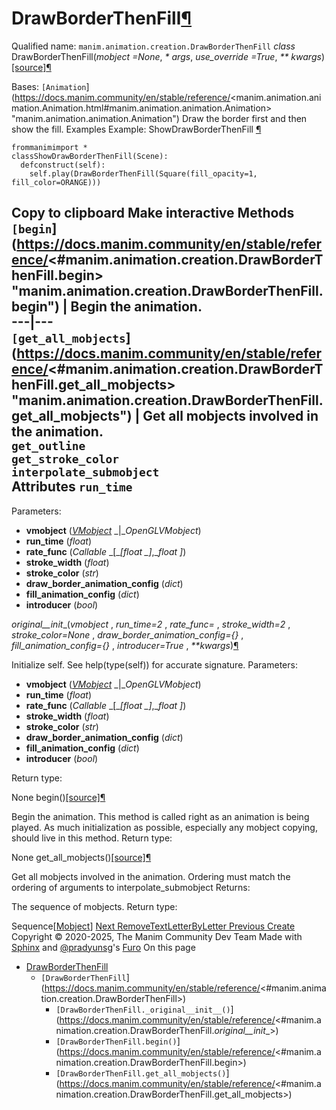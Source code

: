 # DrawBorderThenFill[¶](https://docs.manim.community/en/stable/reference/<#drawborderthenfill> "Link to this heading")
Qualified name: `manim.animation.creation.DrawBorderThenFill`
_class_ DrawBorderThenFill(_mobject =None_, _* args_, _use_override =True_, _** kwargs_)[[source]](https://docs.manim.community/en/stable/reference/<../_modules/manim/animation/creation.html#DrawBorderThenFill>)[¶](https://docs.manim.community/en/stable/reference/<#manim.animation.creation.DrawBorderThenFill> "Link to this definition")
    
Bases: `[Animation`](https://docs.manim.community/en/stable/reference/<manim.animation.animation.Animation.html#manim.animation.animation.Animation> "manim.animation.animation.Animation")
Draw the border first and then show the fill.
Examples
Example: ShowDrawBorderThenFill [¶](https://docs.manim.community/en/stable/reference/<#showdrawborderthenfill>)
```
frommanimimport *
classShowDrawBorderThenFill(Scene):
  defconstruct(self):
    self.play(DrawBorderThenFill(Square(fill_opacity=1, fill_color=ORANGE)))

```
Copy to clipboard
Make interactive
Methods
`[begin`](https://docs.manim.community/en/stable/reference/<#manim.animation.creation.DrawBorderThenFill.begin> "manim.animation.creation.DrawBorderThenFill.begin") | Begin the animation.  
---|---  
`[get_all_mobjects`](https://docs.manim.community/en/stable/reference/<#manim.animation.creation.DrawBorderThenFill.get_all_mobjects> "manim.animation.creation.DrawBorderThenFill.get_all_mobjects") | Get all mobjects involved in the animation.  
`get_outline`  
`get_stroke_color`  
`interpolate_submobject`  
Attributes
`run_time`  
---  
Parameters:
    
  * **vmobject** ([_VMobject_](https://docs.manim.community/en/stable/reference/<manim.mobject.types.vectorized_mobject.VMobject.html#manim.mobject.types.vectorized_mobject.VMobject> "manim.mobject.types.vectorized_mobject.VMobject") _|__OpenGLVMobject_)
  * **run_time** (_float_)
  * **rate_func** (_Callable_ _[__[__float_ _]__,__float_ _]_)
  * **stroke_width** (_float_)
  * **stroke_color** (_str_)
  * **draw_border_animation_config** (_dict_)
  * **fill_animation_config** (_dict_)
  * **introducer** (_bool_)


_original__init__(_vmobject_ , _run_time=2_ , _rate_func= <function double_smooth>_, _stroke_width=2_ , _stroke_color=None_ , _draw_border_animation_config={}_ , _fill_animation_config={}_ , _introducer=True_ , _**kwargs_)[¶](https://docs.manim.community/en/stable/reference/<#manim.animation.creation.DrawBorderThenFill._original__init__> "Link to this definition")
    
Initialize self. See help(type(self)) for accurate signature.
Parameters:
    
  * **vmobject** ([_VMobject_](https://docs.manim.community/en/stable/reference/<manim.mobject.types.vectorized_mobject.VMobject.html#manim.mobject.types.vectorized_mobject.VMobject> "manim.mobject.types.vectorized_mobject.VMobject") _|__OpenGLVMobject_)
  * **run_time** (_float_)
  * **rate_func** (_Callable_ _[__[__float_ _]__,__float_ _]_)
  * **stroke_width** (_float_)
  * **stroke_color** (_str_)
  * **draw_border_animation_config** (_dict_)
  * **fill_animation_config** (_dict_)
  * **introducer** (_bool_)


Return type:
    
None
begin()[[source]](https://docs.manim.community/en/stable/reference/<../_modules/manim/animation/creation.html#DrawBorderThenFill.begin>)[¶](https://docs.manim.community/en/stable/reference/<#manim.animation.creation.DrawBorderThenFill.begin> "Link to this definition")
    
Begin the animation.
This method is called right as an animation is being played. As much initialization as possible, especially any mobject copying, should live in this method.
Return type:
    
None
get_all_mobjects()[[source]](https://docs.manim.community/en/stable/reference/<../_modules/manim/animation/creation.html#DrawBorderThenFill.get_all_mobjects>)[¶](https://docs.manim.community/en/stable/reference/<#manim.animation.creation.DrawBorderThenFill.get_all_mobjects> "Link to this definition")
    
Get all mobjects involved in the animation.
Ordering must match the ordering of arguments to interpolate_submobject
Returns:
    
The sequence of mobjects.
Return type:
    
Sequence[[Mobject](https://docs.manim.community/en/stable/reference/<manim.mobject.mobject.Mobject.html#manim.mobject.mobject.Mobject> "manim.mobject.mobject.Mobject")]
[ Next RemoveTextLetterByLetter ](https://docs.manim.community/en/stable/reference/<manim.animation.creation.RemoveTextLetterByLetter.html>) [ Previous Create ](https://docs.manim.community/en/stable/reference/<manim.animation.creation.Create.html>)
Copyright © 2020-2025, The Manim Community Dev Team 
Made with [Sphinx](https://docs.manim.community/en/stable/reference/<https:/www.sphinx-doc.org/>) and [@pradyunsg](https://docs.manim.community/en/stable/reference/<https:/pradyunsg.me>)'s [Furo](https://docs.manim.community/en/stable/reference/<https:/github.com/pradyunsg/furo>)
On this page 
  * [DrawBorderThenFill](https://docs.manim.community/en/stable/reference/<#>)
    * `[DrawBorderThenFill`](https://docs.manim.community/en/stable/reference/<#manim.animation.creation.DrawBorderThenFill>)
      * `[DrawBorderThenFill._original__init__()`](https://docs.manim.community/en/stable/reference/<#manim.animation.creation.DrawBorderThenFill._original__init__>)
      * `[DrawBorderThenFill.begin()`](https://docs.manim.community/en/stable/reference/<#manim.animation.creation.DrawBorderThenFill.begin>)
      * `[DrawBorderThenFill.get_all_mobjects()`](https://docs.manim.community/en/stable/reference/<#manim.animation.creation.DrawBorderThenFill.get_all_mobjects>)


